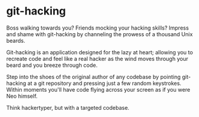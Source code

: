 # git-hacking

Boss walking towards you? Friends mocking your hacking skills? Impress and shame with git-hacking by channeling the prowess of a thousand Unix beards.

Git-hacking is an application designed for the lazy at heart; allowing you to recreate code and feel like a real hacker as the wind moves through your beard and you breeze through code. 

Step into the shoes of the original author of any codebase by pointing git-hacking at a git repository and pressing just a few random keystrokes. Within moments you'll have code flying across your screen as if you were Neo himself.

Think hackertyper, but with a targeted codebase.
